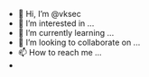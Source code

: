- 👋 Hi, I’m @vksec
- 👀 I’m interested in ...
- 🌱 I’m currently learning ...
- 💞️ I’m looking to collaborate on ...
- 📫 How to reach me ...
- 
<a href="https://vksec.com"><a>
  
  
<!---
vksec/vksec is a ✨ special ✨ repository because its `README.md` (this file) appears on your GitHub profile.
You can click the Preview link to take a look at your changes.
--->
